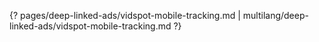 {? pages/deep-linked-ads/vidspot-mobile-tracking.md | multilang/deep-linked-ads/vidspot-mobile-tracking.md ?}

